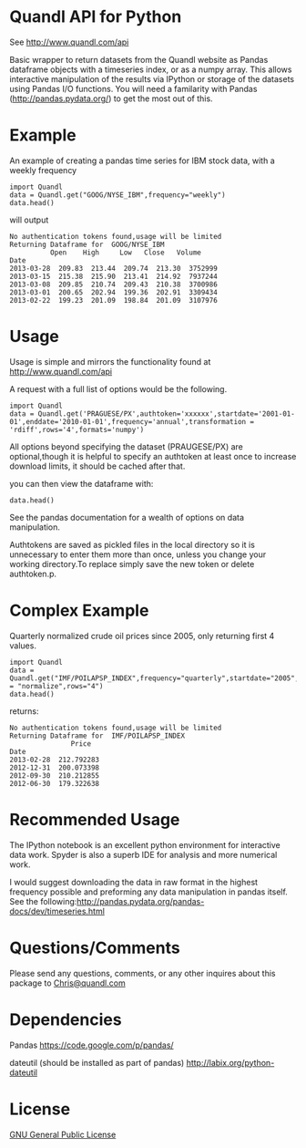 Quandl API for Python
=========
See http://www.quandl.com/api

Basic wrapper to return datasets from the Quandl website as Pandas dataframe objects with a timeseries index, or as a numpy array.
This allows interactive manipulation of the results via IPython or storage of the datasets using Pandas I/O functions.
You will need a familarity with Pandas (http://pandas.pydata.org/) to get the most out of this.

Example
========
An example of creating a pandas time series for IBM stock data, with a weekly frequency

    import Quandl
    data = Quandl.get("GOOG/NYSE_IBM",frequency="weekly")
    data.head()
will output

    No authentication tokens found,usage will be limited 
    Returning Dataframe for  GOOG/NYSE_IBM
              Open    High     Low   Close   Volume
	Date                                               
	2013-03-28  209.83  213.44  209.74  213.30  3752999
	2013-03-15  215.38  215.90  213.41  214.92  7937244
	2013-03-08  209.85  210.74  209.43  210.38  3700986
	2013-03-01  200.65  202.94  199.36  202.91  3309434
	2013-02-22  199.23  201.09  198.84  201.09  3107976


Usage
=====
Usage is simple and mirrors the functionality found at http://www.quandl.com/api

A request with a full list of options would be the following.
```
import Quandl
data = Quandl.get('PRAGUESE/PX',authtoken='xxxxxx',startdate='2001-01-01',enddate='2010-01-01',frequency='annual',transformation = 'rdiff',rows='4',formats='numpy')
```
All options beyond specifying the dataset (PRAUGESE/PX) are optional,though it is helpful to specify an authtoken at 
least once to increase download limits, it should be cached after that.

you can then view the dataframe with:
```
data.head()
```

See the pandas documentation for a wealth of options on data manipulation.

Authtokens are saved as pickled files in the local directory so it is unnecessary to enter them more than once,
unless you change your working directory.To replace simply save the new token or delete authtoken.p.

Complex Example
===============
Quarterly normalized crude oil prices since 2005, only returning first 4 values.

	import Quandl
	data = Quandl.get("IMF/POILAPSP_INDEX",frequency="quarterly",startdate="2005",transformation = "normalize",rows="4")
	data.head()

returns:

	No authentication tokens found,usage will be limited 
	Returning Dataframe for  IMF/POILAPSP_INDEX
                   Price
    Date                  
    2013-02-28  212.792283
    2012-12-31  200.073398
    2012-09-30  210.212855
    2012-06-30  179.322638

Recommended Usage
================
The IPython notebook is an excellent python environment for interactive data work. Spyder is also a superb IDE for analysis and more numerical work.

I would suggest downloading the data in raw format in the highest frequency possible and preforming any data manipulation
in pandas itself.
See the following:http://pandas.pydata.org/pandas-docs/dev/timeseries.html

Questions/Comments
==================
Please send any questions, comments, or any other inquires about this package to Chris@quandl.com

Dependencies
============
Pandas https://code.google.com/p/pandas/

dateutil (should be installed as part of pandas) http://labix.org/python-dateutil

License
=======

[GNU General Public License](http://www.gnu.org/licenses/gpl.html)
